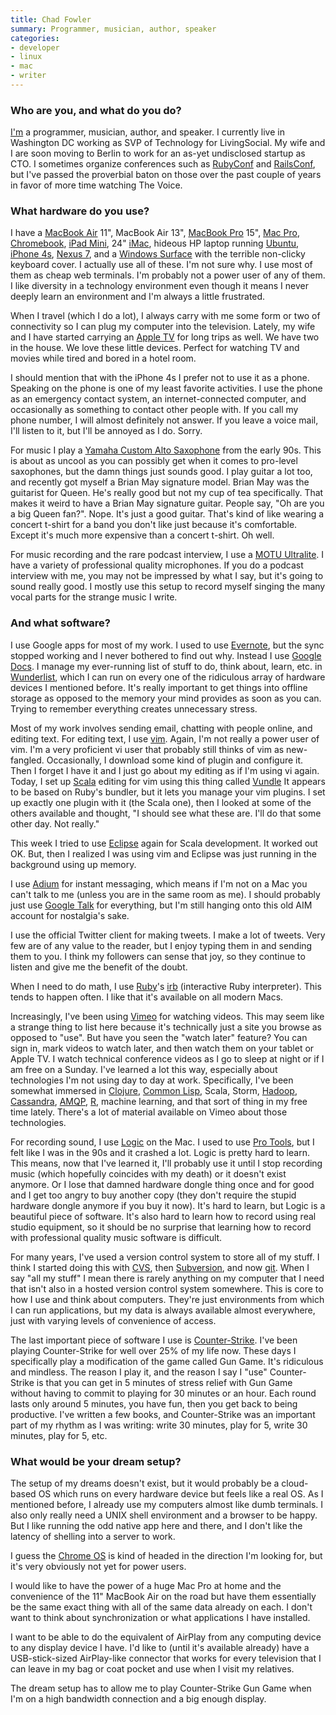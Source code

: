 ```yaml
---
title: Chad Fowler
summary: Programmer, musician, author, speaker
categories:
- developer
- linux
- mac
- writer
---
```


### Who are you, and what do you do?

[I'm](http://www.chadfowler.com/ "Chad's website.") a programmer, musician, author, and speaker. I currently live in Washington DC working as SVP of Technology for LivingSocial. My wife and I are soon moving to Berlin to work for an as-yet undisclosed startup as CTO. I sometimes organize conferences such as [RubyConf](http://www.rubyconf.org/ "The website for the Ruby conference.") and [RailsConf](http://www.railsconf.com/ "The website for the Rails conference."), but I've passed the proverbial baton on those over the past couple of years in favor of more time watching The Voice.
 
### What hardware do you use?

I have a [MacBook Air][macbook-air] 11", MacBook Air 13", [MacBook Pro][macbook-pro] 15", [Mac Pro][mac-pro], [Chromebook][], [iPad Mini][ipad-mini], 24" [iMac][], hideous HP laptop running [Ubuntu][], [iPhone 4s][iphone-4s], [Nexus 7][nexus-7], and a [Windows Surface][surface-rt] with the terrible non-clicky keyboard cover. I actually use all of these. I'm not sure why. I use most of them as cheap web terminals. I'm probably not a power user of any of them. I like diversity in a technology environment even though it means I never deeply learn an environment and I'm always a little frustrated.

When I travel (which I do a lot), I always carry with me some form or two of connectivity so I can plug my computer into the television. Lately, my wife and I have started carrying an [Apple TV][apple-tv] for long trips as well. We have two in the house. We love these little devices. Perfect for watching TV and movies while tired and bored in a hotel room.

I should mention that with the iPhone 4s I prefer not to use it as a phone. Speaking on the phone is one of my least favorite activities. I use the phone as an emergency contact system, an internet-connected computer, and occasionally as something to contact other people with. If you call my phone number, I will almost definitely not answer. If you leave a voice mail, I'll listen to it, but I'll be annoyed as I do. Sorry.

For music I play a [Yamaha Custom Alto Saxophone][yas-875ex] from the early 90s. This is about as uncool as you can possibly get when it comes to pro-level saxophones, but the damn things just sounds good. I play guitar a lot too, and recently got myself a Brian May signature model. Brian May was the guitarist for Queen. He's really good but not my cup of tea specifically. That makes it weird to have a Brian May signature guitar. People say, "Oh are you a big Queen fan?". Nope. It's just a good guitar. That's kind of like wearing a concert t-shirt for a band you don't like just because it's comfortable. Except it's much more expensive than a concert t-shirt. Oh well.

For music recording and the rare podcast interview, I use a [MOTU Ultralite][ultralite-mk3]. I have a variety of professional quality microphones. If you do a podcast interview with me, you may not be impressed by what I say, but it's going to sound really good. I mostly use this setup to record myself singing the many vocal parts for the strange music I write.
 
### And what software?

I use Google apps for most of my work. I used to use [Evernote][], but the sync stopped working and I never bothered to find out why. Instead I use [Google Docs][google-docs]. I manage my ever-running list of stuff to do, think about, learn, etc. in [Wunderlist][], which I can run on every one of the ridiculous array of hardware devices I mentioned before. It's really important to get things into offline storage as opposed to the memory your mind provides as soon as you can. Trying to remember everything creates unnecessary stress.

Most of my work involves sending email, chatting with people online, and editing text. For editing text, I use [vim][]. Again, I'm not really a power user of vim. I'm a very proficient vi user that probably still thinks of vim as new-fangled. Occasionally, I download some kind of plugin and configure it. Then I forget I have it and I just go about my editing as if I'm using vi again. Today, I set up [Scala][] editing for vim using this thing called [Vundle][] It appears to be based on Ruby's bundler, but it lets you manage your vim plugins. I set up exactly one plugin with it (the Scala one), then I looked at some of the others available and thought, "I should see what these are. I'll do that some other day. Not really."

This week I tried to use [Eclipse][] again for Scala development. It worked out OK. But, then I realized I was using vim and Eclipse was just running in the background using up memory.

I use [Adium][] for instant messaging, which means if I'm not on a Mac you can't talk to me (unless you are in the same room as me). I should probably just use [Google Talk][google-talk] for everything, but I'm still hanging onto this old AIM account for nostalgia's sake.

I use the official Twitter client for making tweets. I make a lot of tweets. Very few are of any value to the reader, but I enjoy typing them in and sending them to you. I think my followers can sense that joy, so they continue to listen and give me the benefit of the doubt.

When I need to do math, I use [Ruby][]'s [irb][] (interactive Ruby interpreter). This tends to happen often. I like that it's available on all modern Macs.

Increasingly, I've been using [Vimeo][] for watching videos. This may seem like a strange thing to list here because it's technically just a site you browse as opposed to "use". But have you seen the "watch later" feature? You can sign in, mark videos to watch later, and then watch them on your tablet or Apple TV. I watch technical conference videos as I go to sleep at night or if I am free on a Sunday. I've learned a lot this way, especially about technologies I'm not using day to day at work. Specifically, I've been somewhat immersed in [Clojure][], [Common Lisp][lisp], Scala, Storm, [Hadoop][], [Cassandra][], [AMQP][], [R][], machine learning, and that sort of thing in my free time lately. There's a lot of material available on Vimeo about those technologies.

For recording sound, I use [Logic][logic-pro] on the Mac. I used to use [Pro Tools][pro-tools], but I felt like I was in the 90s and it crashed a lot. Logic is pretty hard to learn. This means, now that I've learned it, I'll probably use it until I stop recording music (which hopefully coincides with my death) or it doesn't exist anymore. Or I lose that damned hardware dongle thing once and for good and I get too angry to buy another copy (they don't require the stupid hardware dongle anymore if you buy it now). It's hard to learn, but Logic is a beautiful piece of software. It's also hard to learn how to record using real studio equipment, so it should be no surprise that learning how to record with professional quality music software is difficult.

For many years, I've used a version control system to store all of my stuff. I think I started doing this with [CVS][], then [Subversion][], and now [git][]. When I say "all my stuff" I mean there is rarely anything on my computer that I need that isn't also in a hosted version control system somewhere. This is core to how I use and think about computers. They're just environments from which I can run applications, but my data is always available almost everywhere, just with varying levels of convenience of access.

The last important piece of software I use is [Counter-Strike][]. I've been playing Counter-Strike for well over 25% of my life now. These days I specifically play a modification of the game called Gun Game. It's ridiculous and mindless. The reason I play it, and the reason I say I "use" Counter-Strike is that you can get in 5 minutes of stress relief with Gun Game without having to commit to playing for 30 minutes or an hour. Each round lasts only around 5 minutes, you have fun, then you get back to being productive. I've written a few books, and Counter-Strike was an important part of my rhythm as I was writing: write 30 minutes, play for 5, write 30 minutes, play for 5, etc. 

### What would be your dream setup?

The setup of my dreams doesn't exist, but it would probably be a cloud-based OS which runs on every hardware device but feels like a real OS. As I mentioned before, I already use my computers almost like dumb terminals. I also only really need a UNIX shell environment and a browser to be happy. But I like running the odd native app here and there, and I don't like the latency of shelling into a server to work.

I guess the [Chrome OS][chrome-os] is kind of headed in the direction I'm looking for, but it's very obviously not yet for power users. 

I would like to have the power of a huge Mac Pro at home and the convenience of the 11" MacBook Air on the road but have them essentially be the same exact thing with all of the same data already on each. I don't want to think about synchronization or what applications I have installed. 

I want to be able to do the equivalent of AirPlay from any computing device to any display device I have. I'd like to (until it's available already) have a USB-stick-sized AirPlay-like connector that works for every television that I can leave in my bag or coat pocket and use when I visit my relatives.

The dream setup has to allow me to play Counter-Strike Gun Game when I'm on a high bandwidth connection and a big enough display.

[apple-tv]: https://en.wikipedia.org/wiki/Apple_TV "A device for viewing media on a TV."
[chromebook]: http://www.google.com/intl/en/chrome/devices/features/ "A laptop built for only running Web apps."
[imac]: https://www.apple.com/imac/ "An all-in-one computer."
[ipad-mini]: https://www.apple.com/ipad-mini/ "A 7.9 inch tablet device."
[iphone-4s]: https://en.wikipedia.org/wiki/IPhone_4S "A smartphone."
[mac-pro]: https://www.apple.com/mac-pro/ "The Intel-based Mac tower computer."
[macbook-air]: https://www.apple.com/macbook-air/ "A very thin laptop."
[macbook-pro]: https://www.apple.com/macbook-pro/ "A laptop."
[nexus-7]: http://www.google.com/nexus/#/7 "An Android tablet."
[surface-rt]: https://www.amazon.com/Microsoft-Surface-32GB-RT/dp/B009XNBFJK "A tablet device."
[ultralite-mk3]: http://www.motu.com/products/motuaudio/ultralite-mk3 "An audio interface."
[yas-875ex]: https://usa.yamaha.com/products/musical-instruments/winds/sax/altosax/yas-875ex/ "An alto saxophone."
[adium]: https://en.wikipedia.org/wiki/Adium "A multi-protocol chat application for the Mac."
[amqp]: http://www.amqp.org/ "A queueing protocol."
[cassandra]: https://cassandra.apache.org/ "A distributed database system."
[chrome-os]: https://en.wikipedia.org/wiki/Chrome_OS "A Linux distribution for running web applications."
[clojure]: https://en.wikipedia.org/wiki/Clojure "A dynamic programming language using the Java Virtual Machine."
[counter-strike]: https://en.wikipedia.org/wiki/Counter-Strike "A first-person shooter."
[cvs]: http://www.nongnu.org/cvs/ "A version control system."
[eclipse]: https://www.eclipse.org/ "A flexible, open-source IDE."
[evernote]: https://evernote.com/ "Online software for capturing notes."
[git]: https://git-scm.com/ "A version control system."
[google-docs]: https://en.wikipedia.org/wiki/Google_Docs "A web-based office suite."
[google-talk]: https://en.wikipedia.org/wiki/Google_Talk "Google's own audio/video/text chat system."
[hadoop]: http://hadoop.apache.org/ "Open-source distributed data computing software."
[irb]: https://en.wikipedia.org/wiki/Interactive_Ruby_Shell "An interactive Ruby shell."
[lisp]: https://en.wikipedia.org/wiki/Lisp_(programming_language) "An old programming language."
[logic-pro]: https://www.apple.com/logic-pro/ "A professional audio application for the Mac."
[pro-tools]: https://www.avid.com/US/products/Pro-Tools-8-Software "Audio editing and processing software."
[r]: http://www.r-project.org/ "Software for statistical computing and graphics."
[ruby]: https://www.ruby-lang.org/en/ "An interpreted scripting language."
[scala]: https://www.scala-lang.org/ "A compiled programming language."
[subversion]: http://subversion.tigris.org/ "A version control system."
[ubuntu]: https://www.ubuntu.com/ "A Unix distribution."
[vim]: https://www.vim.org/ "A command-line text editor."
[vimeo]: https://vimeo.com/ "A video sharing service."
[vundle]: https://github.com/VundleVim/Vundle.vim "A plug-in manager for vim."
[wunderlist]: https://www.wunderlist.com/ "A cloud-syncing to-do manager."

